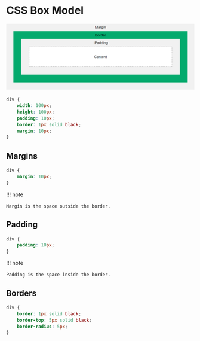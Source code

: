 # CSS Box Model

![CSS Box Model[^1]](./box-model.png)

```css
div {
    width: 100px;
    height: 100px;
    padding: 10px;
    border: 1px solid black;
    margin: 10px;
}
```

## Margins

```css
div {
    margin: 10px;
}
```

!!! note

    Margin is the space outside the border.

## Padding

```css
div {
    padding: 10px;
}
```

!!! note

    Padding is the space inside the border.

## Borders

```css
div {
    border: 1px solid black;
    border-top: 5px solid black;
    border-radius: 5px;
}
```

[^1]: [CSS Box Model](https://www.w3schools.com/css/css_boxmodel.asp){target=\_blank}

